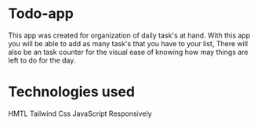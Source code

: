 # Todo-app
This app was created for organization of daily task's at hand. With this app you will be able to add as many task's that you have to your list, There will also be an task counter for the visual ease of knowing how may things are left to do for the day.
# Technologies used
HMTL
Tailwind Css
JavaScript
Responsively
